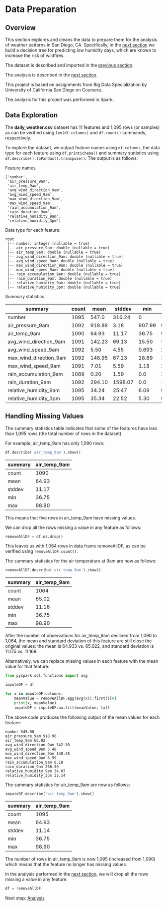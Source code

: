 # Data Preparation

## Overview

This section explores and cleans the data to prepare them for the analysis of weather patterns in San Diego, CA.  Specifically, in the [next section](https://eagronin.github.io/weather-classification-spark-analyze/) we build a decision tree for predicting low humidity days, which are known to increase the risk of wildfires.

The dataset is described and imported in the [previous section](https://eagronin.github.io/weather-classification-spark-acquire/).

The analysis is described in the [next section](https://eagronin.github.io/weather-classification-spark-analyze/).

This project is based on assignments from Big Data Specialization by University of California San Diego on Coursera.

The analysis for this project was performed in Spark.

## Data Exploration
The **daily_weather.csv** dataset has 11 features and 1,095 rows (or samples) as can be verified using `len(df.columns)` and `df.count()` commands, respectively.

To explore the dataset, we output feature names using `df.columns`, the data type for each feature using `df.printSchema()` and summary statistics using `df.describe().toPandas().transpose()`.  The output is as follows:

Feature names

```
['number',
 'air_pressure_9am',
 'air_temp_9am',
 'avg_wind_direction_9am',
 'avg_wind_speed_9am',
 'max_wind_direction_9am',
 'max_wind_speed_9am',
 'rain_accumulation_9am',
 'rain_duration_9am',
 'relative_humidity_9am',
 'relative_humidity_3pm']
```

Data type for each feature:

```
root
 |-- number: integer (nullable = true)
 |-- air_pressure_9am: double (nullable = true)
 |-- air_temp_9am: double (nullable = true)
 |-- avg_wind_direction_9am: double (nullable = true)
 |-- avg_wind_speed_9am: double (nullable = true)
 |-- max_wind_direction_9am: double (nullable = true)
 |-- max_wind_speed_9am: double (nullable = true)
 |-- rain_accumulation_9am: double (nullable = true)
 |-- rain_duration_9am: double (nullable = true)
 |-- relative_humidity_9am: double (nullable = true)
 |-- relative_humidity_3pm: double (nullable = true)
```

Summary statistics

| summary |	count |	mean |	stddev |	min |	max |
| --- | ---| --- | --- | ---| --- |
| number |	1095 |	547.0 |	316.24 |	0 |	1094 |
| air_pressure_9am |	1092 |	918.88 |	3.18 |	907.99 |	929.32 |
| air_temp_9am |	1090 |	64.93 |	11.17 |	36.75 |	98.90 |
| avg_wind_direction_9am |	1091 |	142.23 |	69.13 |	15.50 |	343.4 |
| avg_wind_speed_9am |	1092 |	5.50 |	4.55 |	0.693 |	23.55 |
| max_wind_direction_9am |	1092 |	148.95 |	67.23 |	28.89 |	312.19 |
| max_wind_speed_9am |	1091 |	7.01 |	5.59 |	1.18 |	29.84 |
| rain_accumulation_9am |	1089 |	0.20 |	1.59 |	0.0 |	24.01 |
| rain_duration_9am |	1092 |	294.10 |	1598.07 |	0.0 |	17704.0 |
| relative_humidity_9am |	1095 |	34.24 |	25.47 |	6.09 |	92.62 |
| relative_humidity_3pm |	1095 |	35.34 |	22.52 |	5.30 |	92.25 |

## Handling Missing Values
The summary statistics table indicates that some of the features have less than 1,095 rows (the total number of rows in the dataset).  

For example, air_temp_9am has only 1,090 rows:  

```python
df.describe('air_temp_9am').show()
```

|summary| air_temp_9am|
| --- | --- |
|  count| 1090 |
|   mean| 64.93|
| stddev|11.17|
|    min|36.75|
|    max| 98.90|


This means that five rows in air_temp_9am have missing values.

We can drop all the rows missing a value in any feature as follows:

```python
removeAllDF = df.na.drop()
```

This leaves us with 1,064 rows in data frame removeAllDF, as can be verified using `removeAllDF.count()`.  

The summary statistics for the air temperature at 9am are now as follows:

```python
removeAllDF.describe('air_temp_9am').show()
```

|summary| air_temp_9am|
| --- | --- |
|  count| 1064|
|   mean| 65.02|
| stddev|11.16|
|    min|36.75|
|    max| 98.90|


After the number of observations for air_temp_9am declined from 1,090 to 1,064, the mean and standard deviation of this feature are still close the original values: the mean is 64.933 vs. 65.022, and standard deviation is 11.175 vs. 11.168.

Alternatively, we can replace missing values in each feature with the mean value for that feature:

```python
from pyspark.sql.functions import avg

imputeDF = df

for x in imputeDF.columns:
    meanValue = removeAllDF.agg(avg(x)).first()[0]
    print(x, meanValue)
    imputeDF = imputeDF.na.fill(meanValue, [x])
```

The above code produces the following output of the mean values for each feature:

```
number 545.00
air_pressure_9am 918.90
air_temp_9am 65.02
avg_wind_direction_9am 142.30
avg_wind_speed_9am 5.48
max_wind_direction_9am 148.48
max_wind_speed_9am 6.99
rain_accumulation_9am 0.18
rain_duration_9am 266.39
relative_humidity_9am 34.07
relative_humidity_3pm 35.14
```

The summary statistics for air_temp_9am are now as follows:

```python
imputeDF.describe('air_temp_9am').show()
```

|summary| air_temp_9am|
| --- | --- |
|  count| 1095|
|   mean| 64.93|
| stddev|11.14|
|    min|36.75|
|    max| 98.90|

The number of rows in air_temp_9am is now 1,095 (increased from 1,090) which means that the feature no longer has missing values.

In the analysis performed in the [next section](https://eagronin.github.io/weather-classification-spark-analyze/), we will drop all the rows missing a value in any feature:

```python
df = removeAllDF
```

Next step: [Analysis](https://eagronin.github.io/weather-classification-spark-analyze/)
